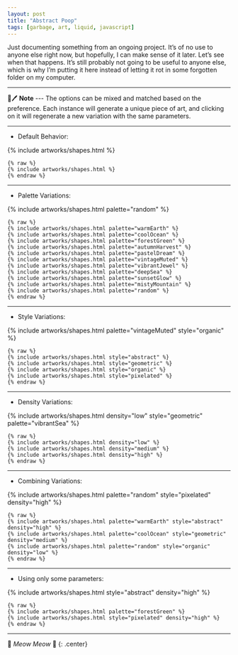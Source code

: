```yaml
---
layout: post
title: "Abstract Poop"
tags: [garbage, art, liquid, javascript]
---
```


Just documenting something from an ongoing project. It’s of no use to anyone else right now, but hopefully, I can make sense of it later. Let’s see when that happens. It’s still probably not going to be useful to anyone else, which is why I’m putting it here instead of letting it rot in some forgotten folder on my computer.

---

📄🖊 __Note__ --- The options can be mixed and matched based on the preference. Each instance will generate a unique piece of art, and clicking on it will regenerate a new variation with the same parameters.

---

- Default Behavior:

{% include artworks/shapes.html %}

```
{% raw %}
{% include artworks/shapes.html %}
{% endraw %}
```

---

- Palette Variations:

{% include artworks/shapes.html palette="random" %}

```
{% raw %}
{% include artworks/shapes.html palette="warmEarth" %}
{% include artworks/shapes.html palette="coolOcean" %}
{% include artworks/shapes.html palette="forestGreen" %}
{% include artworks/shapes.html palette="autumnHarvest" %}
{% include artworks/shapes.html palette="pastelDream" %}
{% include artworks/shapes.html palette="vintageMuted" %}
{% include artworks/shapes.html palette="vibrantJewel" %}
{% include artworks/shapes.html palette="deepSea" %}
{% include artworks/shapes.html palette="sunsetGlow" %}
{% include artworks/shapes.html palette="mistyMountain" %}
{% include artworks/shapes.html palette="random" %}
{% endraw %}
```

---

- Style Variations:

{% include artworks/shapes.html palette="vintageMuted" style="organic" %}

```
{% raw %}
{% include artworks/shapes.html style="abstract" %}
{% include artworks/shapes.html style="geometric" %}
{% include artworks/shapes.html style="organic" %}
{% include artworks/shapes.html style="pixelated" %}
{% endraw %}
```

---

- Density Variations:

{% include artworks/shapes.html density="low" style="geometric" palette="vibrantSea" %}

```
{% raw %}
{% include artworks/shapes.html density="low" %}
{% include artworks/shapes.html density="medium" %}
{% include artworks/shapes.html density="high" %}
{% endraw %}
```

---

- Combining Variations:

{% include artworks/shapes.html palette="random" style="pixelated" density="high" %}

```
{% raw %}
{% include artworks/shapes.html palette="warmEarth" style="abstract" density="high" %}
{% include artworks/shapes.html palette="coolOcean" style="geometric" density="medium" %}
{% include artworks/shapes.html palette="random" style="organic" density="low" %}
{% endraw %}
```

---

- Using only some parameters:

{% include artworks/shapes.html style="abstract" density="high" %}

```
{% raw %}
{% include artworks/shapes.html palette="forestGreen" %}
{% include artworks/shapes.html style="pixelated" density="high" %}
{% endraw %}
```

---

🐬 *Meow Meow* 🐬
{: .center}
